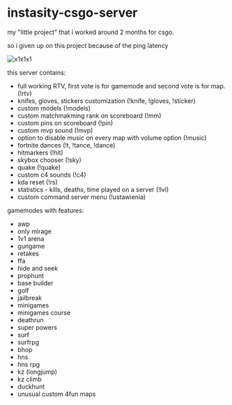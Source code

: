 # instasity-csgo-server

my "little project" that i worked around 2 months for csgo.

so i given up on this project because of the ping latency 

![x1x1x1](https://github.com/abatrowy/instasity-csgo-server/assets/39527345/28f84725-2d9e-4f4b-b2ab-4bf8b2bc1cbd)

this server contains:
- full working RTV, first vote is for gamemode and second vote is for map. (!rtv)
- knifes, gloves, stickers customization (!knife, !gloves, !sticker)
- custom models (!models)
- custom matchmakming rank on scoreboard (!mm)
- custom pins on scoreboard (!pin)
- custom mvp sound (!mvp)
- option to disable music on every map with volume option (!music)
- fortnite dances (!t, !tance, !dance)
- hitmarkers (!hit)
- skybox chooser (!sky)
- quake (!quake)
- custom c4 sounds (!c4)
- kda reset (!rs)
- statistics - kills, deaths, time played on a server (!lvl)
- custom command server menu (!ustawienia)

gamemodes with features:
- awp
- only mirage
- 1v1 arena
- gungame
- retakes
- ffa
- hide and seek
- prophunt
- base builder
- golf
- jailbreak
- minigames
- minigames course
- deathrun
- super powers
- surf
- surfrpg
- bhop
- hns
- hns rpg
- kz (longjump)
- kz climb
- duckhunt
- unusual custom 4fun maps

